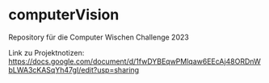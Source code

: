 # computerVision
Repository für die Computer Wischen Challenge 2023

Link zu Projektnotizen: https://docs.google.com/document/d/1fwDYBEqwPMlqaw6EEcAj48ORDnWbLWA3cKASqYh47gI/edit?usp=sharing
